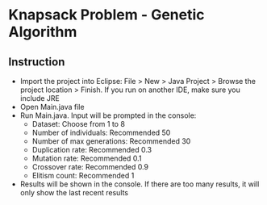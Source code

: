 # Knapsack Problem - Genetic Algorithm
## Instruction
- Import the project into Eclipse: File > New > Java Project > Browse the project location > Finish. If you run on another IDE, make sure you include JRE
- Open Main.java file
- Run Main.java. Input will be prompted in the console:
  + Dataset: Choose from 1 to 8
  + Number of individuals: Recommended 50
  + Number of max generations: Recommended 30
  + Duplication rate: Recommended 0.3
  + Mutation rate: Recommended 0.1
  + Crossover rate: Recommended 0.9
  + Elitism count: Recommended 1
- Results will be shown in the console. If there are too many results, it will only show the last recent results
